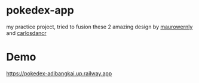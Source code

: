 # pokedex-app
my practice project, tried to fusion these 2 amazing design by [maurowernly](https://maurowernly.github.io/Pokedex/) and [carlosdancr](https://pokedex-react-carlosdancr.vercel.app)

# Demo 
https://pokedex-adibangkai.up.railway.app
